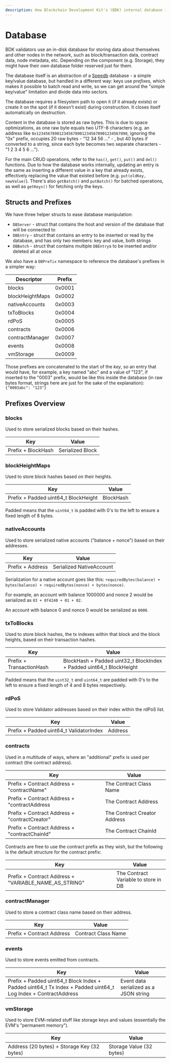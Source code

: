 ```yaml
---
description: How Blockchain Development Kit's (BDK) internal database is structured and how data is stored in it.
---
```


# Database

BDK validators use an in-disk database for storing data about themselves and other nodes in the network, such as block/transaction data, contract data, node metadata, etc. Depending on the component (e.g. Storage), they might have their own database folder reserved just for them.

The database itself is an abstraction of a [Speedb](https://github.com/speedb-io/speedb) database - a simple key/value database, but handled in a different way: keys use *prefixes*, which makes it possible to batch read and write, so we can get around the "simple key/value" limitation and divide data into sectors.

The database requires a filesystem path to open it (if it already exists) or create it on the spot (if it doesn't exist) during construction. It closes itself automatically on destruction.

Content in the database is stored as raw bytes. This is due to space optimizations, as one raw byte equals two UTF-8 characters (e.g. an address like `0x1234567890123456789012345678901234567890`, ignoring the "0x" prefix, occupies 20 raw bytes - "12 34 56 ..." - , but 40 bytes if converted to a string, since each byte becomes two separate characters - "1 2 3 4 5 6 ...").

For the main CRUD operations, refer to the `has()`, `get()`, `put()` and `del()` functions. Due to how the database works internally, updating an entry is the same as inserting a different value in a key that already exists, effectively replacing the value that existed before (e.g. `put(oldKey, newValue)`). There's also `getBatch()` and `putBatch()` for batched operations, as well as `getKeys()` for fetching only the keys.

## Structs and Prefixes

We have three helper structs to ease database manipulation:

* `DBServer` - struct that contains the host and version of the database that will be connected to
* `DBEntry` - struct that contains an entry to be inserted or read by the database, and has only two members: key and value, both strings
* `DBBatch` - struct that contains multiple `DBEntry`s to be inserted and/or deleted all at once

We also have a `DBPrefix` namespace to reference the database's prefixes in a simpler way:

| Descriptor      | Prefix |
| --------------- | ------ |
| blocks          | 0x0001 |
| blockHeightMaps | 0x0002 |
| nativeAccounts  | 0x0003 |
| txToBlocks      | 0x0004 |
| rdPoS           | 0x0005 |
| contracts       | 0x0006 |
| contractManager | 0x0007 |
| events          | 0x0008 |
| vmStorage       | 0x0009 |

Those prefixes are concatenated to the start of the _key_, so an entry that would have, for example, a key named "abc" and a value of "123", if inserted to the "0003" prefix, would be like this inside the database (in raw bytes format, strings here are just for the sake of the explanation): `{"0003abc": "123"}`

## Prefixes Overview

### blocks

Used to store serialized blocks based on their hashes.

| Key                | Value            |
| ------------------ | ---------------- |
| Prefix + BlockHash | Serialized Block |

### blockHeightMaps

Used to store block hashes based on their heights.

| Key                                   | Value     |
| ------------------------------------- | --------- |
| Prefix + Padded uint64\_t BlockHeight | BlockHash |

Padded means that the `uint64_t` is padded with 0's to the left to ensure a fixed length of 8 bytes.

### nativeAccounts

Used to store serialized native accounts ("balance + nonce") based on their addresses.

| Key              | Value                    |
| ---------------- | ------------------------ |
| Prefix + Address | Serialized NativeAccount |

Serialization for a native account goes like this: `requiredBytes(balance) + bytes(balance) + requiredBytes(nonce) + bytes(nonce)`.

For example, an account with balance 1000000 and nonce 2 would be serialized as `03 + 0f4240 + 01 + 02`.

An account with balance 0 and nonce 0 would be serialized as `0000`.

### txToBlocks

Used to store block hashes, the tx indexes within that block and the block heights, based on their transaction hashes.

| Key                      | Value                                                                  |
| ------------------------ | ---------------------------------------------------------------------- |
| Prefix + TransactionHash | BlockHash + Padded uint32\_t BlockIndex + Padded uint64\_t BlockHeight |

Padded means that the `uint32_t` and `uint64_t` are padded with 0's to the left to ensure a fixed length of 4 and 8 bytes respectively.

### rdPoS

Used to store Validator addresses based on their index within the rdPoS list.

| Key                                      | Value   |
| ---------------------------------------- | ------- |
| Prefix + Padded uint64\_t ValidatorIndex | Address |

### contracts

Used in a multitude of ways, where an "additional" prefix is used per contract (the contract address).

| Key                                           | Value                        |
| --------------------------------------------- | ---------------------------- |
| Prefix + Contract Address + "contractName"    | The Contract Class Name      |
| Prefix + Contract Address + "contractAddress  | The Contract Address         |
| Prefix + Contract Address + "contractCreator" | The Contract Creator Address |
| Prefix + Contract Address + "contractChainId" | The Contract ChainId         |

Contracts are free to use the contract prefix as they wish, but the following is the default structure for the contract prefix:

| Key                                                      | Value                                |
| -------------------------------------------------------- | ------------------------------------ |
| Prefix + Contract Address + "VARIABLE\_NAME\_AS\_STRING" | The Contract Variable to store in DB |

### contractManager

Used to store a contract class name based on their address.

| Key                       | Value               |
| ------------------------- | ------------------- |
| Prefix + Contract Address | Contract Class Name |

### events

Used to store events emitted from contracts.

| Key                                                                                                              | Value                                  |
| ---------------------------------------------------------------------------------------------------------------- | -------------------------------------- |
| Prefix + Padded uint64\_t Block Index + Padded uint64\_t Tx Index + Padded uint64\_t Log Index + ContractAddress | Event data serialized as a JSON string |

### vmStorage

Used to store EVM-related stuff like storage keys and values (essentially the EVM's "permanent memory").

| Key                                         | Value                    |
| ------------------------------------------- | ------------------------ |
| Address (20 bytes) + Storage Key (32 bytes) | Storage Value (32 bytes) |


